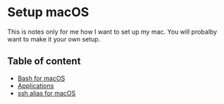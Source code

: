# Setup macOS 
This is notes only for me how I want to set up my mac. You will probalby want to make it your own setup.

## Table of content
- [Bash for macOS](/bash_on_mac.md)
- [Applications](/mac-apps.md)
- [ssh alias for macOS](/setup-allias-ssh.md)
